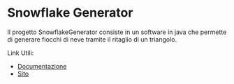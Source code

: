 # Snowflake Generator
Il progetto SnowflakeGenerator consiste in un software in java che permette di generare fiocchi di neve tramite il ritaglio di un triangolo.

Link Utili:

- [Documentazione](DocumentazioneCompleta.md)
- [Sito]()
